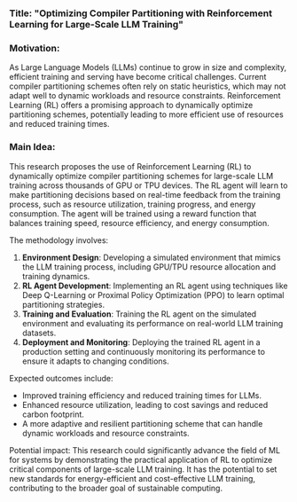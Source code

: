 ### Title: "Optimizing Compiler Partitioning with Reinforcement Learning for Large-Scale LLM Training"

### Motivation:
As Large Language Models (LLMs) continue to grow in size and complexity, efficient training and serving have become critical challenges. Current compiler partitioning schemes often rely on static heuristics, which may not adapt well to dynamic workloads and resource constraints. Reinforcement Learning (RL) offers a promising approach to dynamically optimize partitioning schemes, potentially leading to more efficient use of resources and reduced training times.

### Main Idea:
This research proposes the use of Reinforcement Learning (RL) to dynamically optimize compiler partitioning schemes for large-scale LLM training across thousands of GPU or TPU devices. The RL agent will learn to make partitioning decisions based on real-time feedback from the training process, such as resource utilization, training progress, and energy consumption. The agent will be trained using a reward function that balances training speed, resource efficiency, and energy consumption.

The methodology involves:
1. **Environment Design**: Developing a simulated environment that mimics the LLM training process, including GPU/TPU resource allocation and training dynamics.
2. **RL Agent Development**: Implementing an RL agent using techniques like Deep Q-Learning or Proximal Policy Optimization (PPO) to learn optimal partitioning strategies.
3. **Training and Evaluation**: Training the RL agent on the simulated environment and evaluating its performance on real-world LLM training datasets.
4. **Deployment and Monitoring**: Deploying the trained RL agent in a production setting and continuously monitoring its performance to ensure it adapts to changing conditions.

Expected outcomes include:
- Improved training efficiency and reduced training times for LLMs.
- Enhanced resource utilization, leading to cost savings and reduced carbon footprint.
- A more adaptive and resilient partitioning scheme that can handle dynamic workloads and resource constraints.

Potential impact:
This research could significantly advance the field of ML for systems by demonstrating the practical application of RL to optimize critical components of large-scale LLM training. It has the potential to set new standards for energy-efficient and cost-effective LLM training, contributing to the broader goal of sustainable computing.